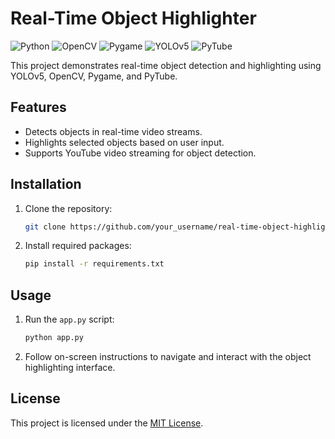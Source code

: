 


# Real-Time Object Highlighter

![Python](https://img.shields.io/badge/Python-3.7%2B-blue)
![OpenCV](https://img.shields.io/badge/OpenCV-4.5.3-brightgreen)
![Pygame](https://img.shields.io/badge/Pygame-2.0.1-orange)
![YOLOv5](https://img.shields.io/badge/YOLOv5-v5.0-red)
![PyTube](https://img.shields.io/badge/PyTube-11.0.1-yellow)

This project demonstrates real-time object detection and highlighting using YOLOv5, OpenCV, Pygame, and PyTube.

## Features
- Detects objects in real-time video streams.
- Highlights selected objects based on user input.
- Supports YouTube video streaming for object detection.

## Installation
1. Clone the repository:
   ```bash
   git clone https://github.com/your_username/real-time-object-highlighter.git
   ```
2. Install required packages:
   ```bash
   pip install -r requirements.txt
   ```

## Usage
1. Run the `app.py` script:
   ```bash
   python app.py
   ```
2. Follow on-screen instructions to navigate and interact with the object highlighting interface.

## License
This project is licensed under the [MIT License](LICENSE).


